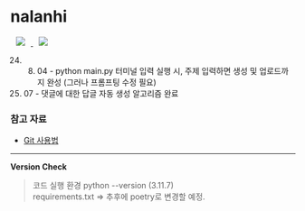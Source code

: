 # nalanhi

<a href="https://www.instagram.com/analyst_hyuk/">
    <img 
        src="http://img.shields.io/badge/-Instagram-white?style=flat&logo=Instagram&link=https://www.instagram.com/sesac.nalanhi/"
        style="height : auto; margin-left : 10px; margin-right : 10px;"/>
</a>
<a href="https://www.instagram.com/sesac.nalanhi/">
    <img 
        src="http://img.shields.io/badge/-Instagram-white?style=flat&logo=Instagram&link=https://www.instagram.com/sesac.nalanhi/"
        style="height : auto; margin-left : 10px; margin-right : 10px;"/>
</a>



24. 08. 04 - python main.py 터미널 입력 실행 시, 주제 입력하면 생성 및 업로드까지 완성 (그러나 프롬프팅 수정 필요)
24. 07     - 댓글에 대한 답글 자동 생성 알고리즘 완료



### 참고 자료

- [Git 사용법](https://github.com/Jinujara/nalanhi/tree/main/git%20%EC%82%AC%EC%9A%A9%EB%B2%95)



---

**Version Check**

> 코드 실행 환경
> python --version (3.11.7)  
> requirements.txt => 추후에 poetry로 변경할 예정.


